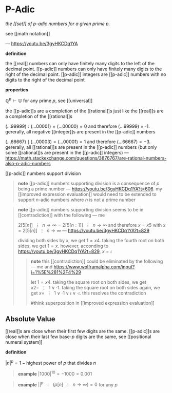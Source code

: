 # P-Adic

_the [[set]] of $p$-adic numbers for a given prime $p$._

see [[math notation]]

&mdash; <https://youtu.be/3gyHKCDq1YA>

**definition**

the [[real]] numbers can only have finitely many digits to the left of the decimal point. [[p-adic]] numbers can only have finitely many digits to the right of the decimal point. [[p-adic]] integers are [[p-adic]] numbers with no digits to the right of the decimal point

**properties**

$\mathbb Q^p \vdash \mathbb U$ for any prime $p$, see [[universal]]

the [[p-adic]]s are a completion of the [[rational]]s just like the [[real]]s are a completion of the [[rational]]s

$(\dots 99999) : (\dots 00001) = (\dots 00000) = 0$ and therefore $(\dots 99999) = \cdot 1$. gererally, all negative [[integer]]s are present in the [[p-adic]] numbers

$(\dots 66667) \mid (\dots 00003) = (\dots 00001) = 1$ and therefore $(\dots 66667) = -3$. gererally, all [[rational]]s are present in the [[p-adic]] numbers (but only some [[rational]]s are present in the [[p-adic]] integers) &mdash; <https://math.stackexchange.com/questions/3876767/are-rational-numbers-also-p-adic-numbers>

[[p-adic]] numbers support division

> **note** [[p-adic]] numbers supporting division is a consequence of $p$ being a prime number &mdash; <https://youtu.be/3gyHKCDq1YA?t=606>. my [[improved expression evaluation]] would need to be extended to support $n$-adic numbers where $n$ is not a prime number

> **note** [[p-adic]] numbers supporting division seems to be in [[contradiction]] with the following &mdash; me
>
> $2[5[n]]\ \ \vdots\ \ n \rightarrow \infty = 2[5[n : 1]]\ \ \vdots\ \ n \rightarrow \infty$ and therefore $x = x5$ with $x = 2[5[n]]\ \ \vdots\ \ n \rightarrow \infty$ &mdash; <https://youtu.be/3gyHKCDq1YA?t=829>
>
> dividing both sides by $x$, we get $1 = x4$. taking the fourth root on both sides, we get $1 = x$. however, acconding to <https://youtu.be/3gyHKCDq1YA?t=829>, $x = \iota$
>
> > **note** this [[contradiction]] could be eliminated by the following &mdash; me and <https://www.wolframalpha.com/input?i=1%5E%281%2F4%29>
> >
> > let $1 = x4$. taking the square root on both sides, we get $x2 =\ \ \vdots\ \ 1 \lor \cdot 1$. taking the square root on both sides again, we get $x =\ \ \vdots\ \ 1 \lor \cdot 1 \lor \iota \lor \cdot \iota$. this resolves the contradiction
> >
> > #think superposition in [[improved expression evaluation]]

## Absolute Value

[[real]]s are close when their first few digits are the same. [[p-adic]]s are close when their last few base-$p$ digits are the same, see [[positional numeral system]]

**definition**

$|n|^p = 1 - \text{highest power of \(p\) that divides \(n\)}$

> **example** $|1000|^{10} = -1000 = 0.001$

> **example** $||^p\ \ \vdots\ \ (p[n]\ \ \vdots\ \ n \rightarrow \infty) = 0$ for any $p$
